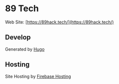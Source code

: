# 89 Tech

Web Site: [https://89hack.tech/](https://89hack.tech/)

## Develop

Generated by [Hugo](https://gohugo.io/)

## Hosting

Site Hosting by [Firebase Hosting](https://firebase.google.com/)
